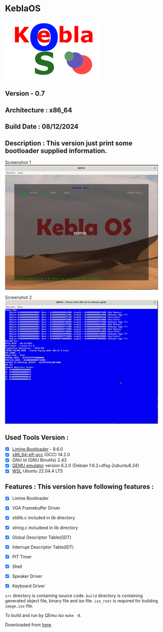 # KeblaOS

![KeblaOS Icon](https://github.com/baponkar/KeblaOS/blob/main/src/img/KeblaOS_icon.bmp)

## Version - 0.7

## Architecture : x86_64

## Build Date : 08/12/2024

## Description : This version just print some bootloader supplied information.

Screenshot 1
![screenshot 1](https://github.com/baponkar/KeblaOS/blob/main/src/screenshot/screenshot_01.png)

Screenshot 2
![screenshot 2](https://github.com/baponkar/KeblaOS/blob/main/src/screenshot/keblaOS_0.7.gif)

## Used Tools Version :
- [x] [Limine Bootloader](https://github.com/limine-bootloader/limine) - 8.6.0
- [x] [x86_64-elf-gcc](https://wiki.osdev.org/GCC_Cross-Compiler) (GCC) 14.2.0
- [x] GNU ld (GNU Binutils) 2.43
- [x] [QEMU emulator](https://www.qemu.org/) version 6.2.0 (Debian 1:6.2+dfsg-2ubuntu6.24)
- [x] [WSL](https://learn.microsoft.com/en-us/windows/wsl/install) Ubuntu 22.04.4 LTS

## Features : This version have following features :

- [x] Limine Bootloader
- [x] VGA Framebuffer Driver
- [x] stdlib.c included in lib directory
- [x] string.c includeed in lib directory
- [x] Global Descriptor Table(GDT)
- [x] Interrupt Descriptor Table(IDT)
- [x] PIT Timer
- [x] Shell
- [x] Speaker Driver
- [x] Keyboard Driver



`src` directory is containing source code. `build` directory is containing generated object file, binary file and iso file. `iso_root` is required for building `image.iso` file.

To build and run by QEmu iso `make -B`.

Downloaded from [here](https://github.com/baponkar/KeblaOS).


